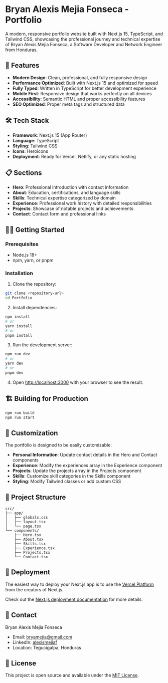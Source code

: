 # Bryan Alexis Mejia Fonseca - Portfolio

A modern, responsive portfolio website built with Next.js 15, TypeScript, and Tailwind CSS, showcasing the professional journey and technical expertise of Bryan Alexis Mejia Fonseca, a Software Developer and Network Engineer from Honduras.

## 🚀 Features

- **Modern Design**: Clean, professional, and fully responsive design
- **Performance Optimized**: Built with Next.js 15 and optimized for speed
- **Fully Typed**: Written in TypeScript for better development experience
- **Mobile First**: Responsive design that works perfectly on all devices
- **Accessibility**: Semantic HTML and proper accessibility features
- **SEO Optimized**: Proper meta tags and structured data

## 🛠️ Tech Stack

- **Framework**: Next.js 15 (App Router)
- **Language**: TypeScript
- **Styling**: Tailwind CSS
- **Icons**: Heroicons
- **Deployment**: Ready for Vercel, Netlify, or any static hosting

## 📋 Sections

- **Hero**: Professional introduction with contact information
- **About**: Education, certifications, and language skills
- **Skills**: Technical expertise categorized by domain
- **Experience**: Professional work history with detailed responsibilities
- **Projects**: Showcase of notable projects and achievements
- **Contact**: Contact form and professional links

## 🏃‍♂️ Getting Started

### Prerequisites

- Node.js 18+ 
- npm, yarn, or pnpm

### Installation

1. Clone the repository:
```bash
git clone <repository-url>
cd Portfolio
```

2. Install dependencies:
```bash
npm install
# or
yarn install
# or
pnpm install
```

3. Run the development server:
```bash
npm run dev
# or
yarn dev
# or
pnpm dev
```

4. Open [http://localhost:3000](http://localhost:3000) with your browser to see the result.

## 🏗️ Building for Production

```bash
npm run build
npm run start
```

## 📝 Customization

The portfolio is designed to be easily customizable:

- **Personal Information**: Update contact details in the Hero and Contact components
- **Experience**: Modify the experiences array in the Experience component
- **Projects**: Update the projects array in the Projects component
- **Skills**: Customize skill categories in the Skills component
- **Styling**: Modify Tailwind classes or add custom CSS

## 📁 Project Structure

```
src/
├── app/
│   ├── globals.css
│   ├── layout.tsx
│   └── page.tsx
└── components/
    ├── Hero.tsx
    ├── About.tsx
    ├── Skills.tsx
    ├── Experience.tsx
    ├── Projects.tsx
    └── Contact.tsx
```

## 🚀 Deployment

The easiest way to deploy your Next.js app is to use the [Vercel Platform](https://vercel.com/new?utm_medium=default-template&filter=next.js&utm_source=create-next-app&utm_campaign=create-next-app-readme) from the creators of Next.js.

Check out the [Next.js deployment documentation](https://nextjs.org/docs/app/building-your-application/deploying) for more details.

## 📧 Contact

Bryan Alexis Mejia Fonseca
- Email: bryamejia@gmail.com
- LinkedIn: [alexismejiaf](https://linkedin.com/in/alexismejiaf)
- Location: Tegucigalpa, Honduras

## 📄 License

This project is open source and available under the [MIT License](LICENSE).
